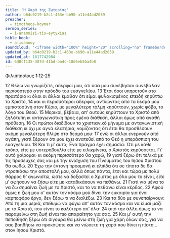 ```yaml
---
title: 'Η Χαρά της Σωτηρίας'
author: b64c0219-b2c1-463e-bb90-a11e44ad2039
preacher:
  - timotheos-koymar
sermon_series:
  - i-anamnisi-tis-eytyxias
bible_book:
  - a-ioannoy
soundcloud: '<iframe width="100%" height="20" scrolling="no" frameborder="no" allow="autoplay" src="https://w.soundcloud.com/player/?url=https%3A//api.soundcloud.com/tracks/709778347%3Fsecret_token%3Ds-6tlh2&color=%23ff5500&inverse=false&auto_play=false&show_user=true"></iframe>'
updated_by: b64c0219-b2c1-463e-bb90-a11e44ad2039
updated_at: 1617742984
id: 6d8cf135-387d-41bd-ba4c-18d6eb5ba4b8
---
```

Φιλιππησίους 1:12-25

12 Θέλω να γνωρίζετε, αδερφοί μου, ότι όσα μου συνέβησαν συνέβαλαν περισσότερο στην πρόοδο του ευαγγελίου. 13 Έτσι όσοι υπηρετούν στο πραιτόριο κι όλοι οι άλλοι έμαθαν ότι είμαι φυλακισμένος επειδή κηρύττω το Χριστό, 14 και οι περισσότεροι αδερφοί, αντλώντας από τα δεσμά μου εμπιστοσύνη στον Κύριο, με μεγαλύτερη τόλμη κηρύττουν, χωρίς φόβο, το λόγο του Θεού.
15 Μερικοί, βέβαια, απ’ αυτούς κηρύττουν το Χριστό από ζηλότυπη κι ανταγωνιστική προς εμένα διάθεση, άλλοι όμως από αγαθή πρόθεση. 16 Οι πρώτοι διαδίδουν το χριστιανικό μήνυμα με ανταγωνιστική διάθεση κι όχι με αγνά ελατήρια, νομίζοντας ότι έτσι θα προσθέσουν ακόμη μεγαλύτερη θλίψη στα δεσμά μου· 17 ενώ οι άλλοι ενεργούν από αγάπη, γιατί ξέρουν ότι μου έχει ανατεθεί από το Θεό η υπεράσπιση του ευαγγελίου. 18 Και τι μ’ αυτό; Ένα πράγμα έχει σημασία: Ότι με κάθε τρόπο, είτε με υστεροβουλία είτε με ειλικρίνεια, ο Χριστός κηρύσσεται. Γι’ αυτό χαίρομαι· κι ακόμη περισσότερο θα χαρώ, 19 γιατί ξέρω ότι τελικά με τις προσευχές σας και με την ενίσχυση του Πνεύματος του Ιησού Χριστού θα σωθώ. 20 Έχω την έντονη προσμονή κι ελπίδα ότι σε τίποτα δε θα ντροπιάσω την αποστολή μου, αλλά όπως πάντα, έτσι και τώρα με πολύ θάρρος θ’ αγωνιστώ, ώστε να δοξαστεί ο Χριστός με όλο μου το είναι, είτε μ’ αφήσουν να ζήσω είτε με καταδικάσουν να πεθάνω.
21 Γιατί για μένα το να ζω σημαίνει ζωή με το Χριστό, και το να πεθάνω είναι κέρδος. 22 Αφού όμως η ζωή μου σ’ αυτόν τον κόσμο μού δίνει την ευκαιρία για ένα καρποφόρο έργο, δεν ξέρω τι να διαλέξω. 23 Και τα δύο με συνεπαίρνουν: Από τη μια μεριά, επιθυμώ να φύγω απ’ αυτόν τον κόσμο και να είμαι μαζί με το Χριστό, που είναι το καλύτερο απ’ όλα· 24 από την άλλη όμως το να παραμείνω στη ζωή είναι πιο απαραίτητο για σας. 25 Και μ’ αυτή την πεποίθηση ξέρω ότι σίγουρα θα μείνω στη ζωή για χάρη όλων σας, για να σας βοηθήσω να προκόψετε και να νιώσετε τη χαρά που δίνει η πίστη… στον Ιησού Χριστό.